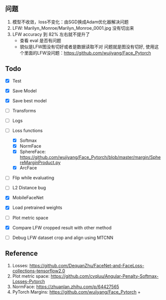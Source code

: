 ## 问题
1. 模型不收敛，loss不变化：由SGD换成Adam优化器解决问题
2. LFW: Marilyn_Monroe/Marilyn_Monroe_0001.jpg 没有切出来
3. LFW accuracy 到 82% 左右就不提升了
	+ 查看 eval 是否有问题
	+ 貌似是LFW图没有切好或者是数据读取不对
	问题就是图没有切好, 使用这个里面的LFW没问题：https://github.com/wujiyang/Face_Pytorch



## Todo
- [x] Test
- [x] Save Model
- [x] Save best model
- [ ] Transforms
- [ ] Logs
- [ ] Loss functions
	- [x] Softmax
	- [x] NormFace
	- [x] SphereFace: https://github.com/wujiyang/Face_Pytorch/blob/master/margin/SphereMarginProduct.py
	- [x] ArcFace
- [ ] Flip while evaluating
- [ ] L2 Distance bug
- [x] MobileFaceNet
- [x] Load pretrained weights
- [ ] Plot metric space
- [x] Compare LFW cropped result with other method
- [ ] Debug LFW dataset crop and align using MTCNN




## Reference
1. Losses: https://github.com/DequanZhu/FaceNet-and-FaceLoss-collections-tensorflow2.0
2. Plot metric space: https://github.com/cvqluu/Angular-Penalty-Softmax-Losses-Pytorch
3. NormFace: https://zhuanlan.zhihu.com/p/64427565
4. PyTorch Margins: https://github.com/wujiyang/Face_Pytorch
	+ 